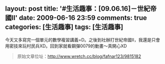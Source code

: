 layout: post
title: '#生活趣事：[09.06.16]－世紀帝國II'
date: 2009-06-16 23:59
comments: true
categories: [生活趣事]
tags: [生活趣事]
---
今天又多寫完一個單元的數學複習講義=D。之後到社辦打世紀帝國II，我還是只會用密技來玩村民兵XD。回到家就看鋼彈0079的動畫～真開心XD

> 原始文章位址：http://www.wretch.cc/blog/fafnar123/9815182